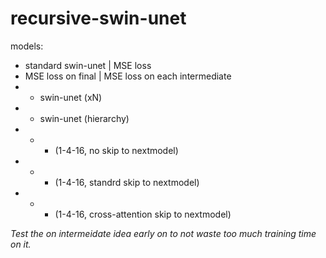 # recursive-swin-unet

models:
- standard swin-unet | MSE loss
- MSE loss on final | MSE loss on each intermediate
- - swin-unet (xN)
- - swin-unet (hierarchy)
- - - (1-4-16, no skip to nextmodel)
- - - (1-4-16, standrd skip to nextmodel)
- - - (1-4-16, cross-attention skip to nextmodel)

*Test the on intermeidate idea early on to not waste too much training time on it.*